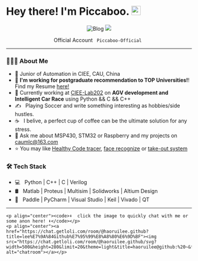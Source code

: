 
# Hey there! I'm Piccaboo. <img src="https://media.giphy.com/media/hvRJCLFzcasrR4ia7z/giphy.gif" width="25px"></a>
<p align="center">
	<img src="https://img.shields.io/badge/blog-1000+%20pageview-green" alt="Blog"></a>
	<a href="mailto:caumlc@163.com"><img src="https://img.shields.io/badge/-caumlc@163.com-c14438?style=flat-square&logo=Gmail&logoColor=white&link=mailto:caumlc@163.com"></a>
</p>

<p align="center">
	<p align="center">Official Account <code> Piccaboo-Official </code></p>
</p>

---


<h3> 👨🏻‍💻 About Me </h3>

- 🔭 Junior of Automation in CIEE, CAU, China
- 🙋 **I'm working for postgraduate recommendation to TOP Universities!**! Find my Resume [here!](https://github.com/Piccabo0/Piccabo0/blob/main/MyResume.pdf) 
- 🌱 Currently working at [CIEE-Lab202](https://http://ciee.cau.edu.cn/) on **AGV development and Intelligent Car Race** using Python && C && C++
- ✍️ &nbsp; Playing Soccer and write something interesting as hobbies/side hustles.
- ☕ &nbsp; I belive, a perfect cup of coffee can be the ultimate solution for any stress. 
- 💬 Ask me about MSP430, STM32 or Raspberry and my projects on caumlc@163.com
- :star: You may like [Healthy Code tracer](https://github.com/haoruilee/M5Stack_Healthy_code_tracer), [face recognize](https://github.com/haoruilee/Face_recognize)  or [take-out system](https://github.com/haoruilee/ZuiSuWaiMai-MFC)


<h3>🛠 Tech Stack</h3>

- 💻 &nbsp; Python | C++ | C | Verilog  
- 🛢 &nbsp; Matlab | Proteus | Multisim | Solidworks | Altium Design
- 🔧 &nbsp; Paddle | PyCharm | Visual Studio | Keil | Vivado | QT

---
	<p align="center"><code>⬇️  click the image to quickly chat with me or some anon here! ⬇️</code></p>
	<p align="center"><a href="https://chat.getloli.com/room/@haoruilee.github?title=lee%E7%9A%84Github%E7%95%99%E8%A8%80%E6%9D%BF"><img src="https://chat.getloli.com/room/@haoruilee.github/svg?width=500&height=280&limit=20&theme=light&title=haoruilee@github:%20~&fontSize=13" alt="chatroom"></a></p>
</p>
